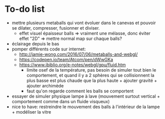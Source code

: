 # To-do list
- mettre plusieurs metaballs qui vont évoluer dans le canevas et pouvoir se dilater, compresser, fusionner et diviser.
    - effet visuel épaisseur balls => vraiment une mélasse, donc éviter effet "2D" => mettre normal map sur chaque balls?
- éclairage depuis le bas
- pomper différents code sur internet:
    - http://jamie-wong.com/2016/07/06/metaballs-and-webgl/
    - https://codepen.io/team/Atcom/pen/dWwGKa
    - https://www.ibiblio.org/e-notes/webgl/gpu/fluid.htm
        - limite osef de la température, pas besoin de simuler tout bien le comportement, et quand il y a 2 sphères qui se collisionnent la plus basse est plus chaude que la plus haute + ajouter gravité + ajouter archimède
        - faut qu'on regarde comment les balls se comportent
- essayer de simuler physique lampe à lave (mouvement surtout vertical + comportement comme dans un fluide visqueux)
- nice to have: restreindre le mouvement des balls à l'intérieur de la lampe + modéliser la vitre
